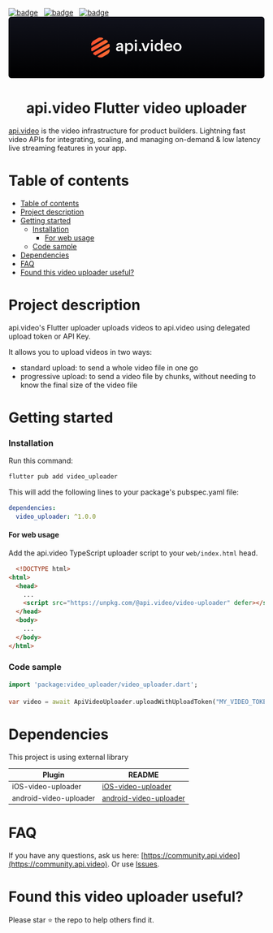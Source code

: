 [![badge](https://img.shields.io/twitter/follow/api_video?style=social)](https://twitter.com/intent/follow?screen_name=api_video) &nbsp; [![badge](https://img.shields.io/github/stars/apivideo/api.video-flutter-uploader?style=social)](https://github.com/apivideo/api.video-flutter-uploader) &nbsp; [![badge](https://img.shields.io/discourse/topics?server=https%3A%2F%2Fcommunity.api.video)](https://community.api.video)
![](https://github.com/apivideo/API_OAS_file/blob/master/apivideo_banner.png)
<h1 align="center">api.video Flutter video uploader</h1>

[api.video](https://api.video) is the video infrastructure for product builders. Lightning fast video APIs for integrating, scaling, and managing on-demand & low latency live streaming features in your app.

# Table of contents

- [Table of contents](#table-of-contents)
- [Project description](#project-description)
- [Getting started](#getting-started)
    - [Installation](#installation)
      - [For web usage](#for-web-usage)
    - [Code sample](#code-sample)
- [Dependencies](#dependencies)
- [FAQ](#faq)
- [Found this video uploader useful?](#found-this-video-uploader-useful)

# Project description

api.video's Flutter uploader uploads videos to api.video using delegated upload token or API Key.

It allows you to upload videos in two ways:

- standard upload: to send a whole video file in one go
- progressive upload: to send a video file by chunks, without needing to know the final size of the video file

# Getting started

### Installation

Run this command:

```bash
flutter pub add video_uploader
 ```
 
This will add the following lines to your package's pubspec.yaml file:

``` yaml
dependencies:
  video_uploader: ^1.0.0
```

#### For web usage

Add the api.video TypeScript uploader script to your `web/index.html` head.

```html
  <!DOCTYPE html>
<html>
  <head>
    ...
    <script src="https://unpkg.com/@api.video/video-uploader" defer></script>
  </head>
  <body>
    ...
  </body>
</html>
```

### Code sample

```dart
import 'package:video_uploader/video_uploader.dart';

var video = await ApiVideoUploader.uploadWithUploadToken("MY_VIDEO_TOKEN", "path/to/my-video.mp4");
```

# Dependencies

This project is using external library

| Plugin | README |
| ------ | ------ |
| iOS-video-uploader | [iOS-video-uploader](https://github.com/apivideo/api.video-ios-uploader) |
| android-video-uploader | [android-video-uploader](https://github.com/apivideo/api.video-android-uploader) |

# FAQ

If you have any questions, ask us here: [https://community.api.video](https://community.api.video).
Or use [Issues](https://github.com/apivideo/api.video-flutter-uploader/issues).

# Found this video uploader useful?

Please star ⭐ the repo to help others find it.
